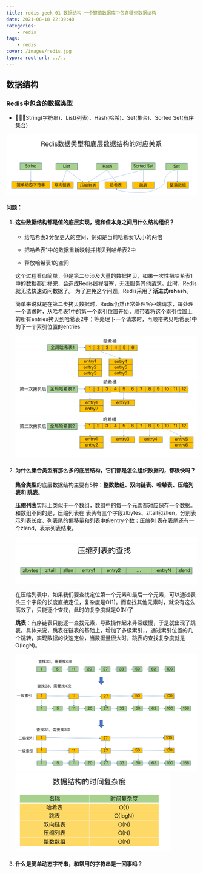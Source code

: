```yaml
---
title: redis-geek-01-数据结构-一个键值数据库中包含哪些数据结构
date: 2021-08-18 22:39:48
categories: 
	- redis
tags:
	- redis
cover: /images/redis.jpg
typora-root-url: ../..
---
```


## 数据结构

### Redis中包含的数据类型

- String(字符串)、List(列表)、Hash(哈希)、Set(集合)、Sorted Set(有序集合)

![image-20210826101459882](/images/image-20210826101459882.png)



#### 问题：

1. #### 这些数据结构都是值的底层实现，键和值本⾝之间⽤什么结构组织？ 

   - 给哈希表2分配更⼤的空间，例如是当前哈希表1⼤⼩的两倍 

   - 把哈希表1中的数据重新映射并拷⻉到哈希表2中

   -  释放哈希表1的空间

     这个过程看似简单，但是第⼆步涉及⼤量的数据拷⻉，如果⼀次性把哈希表1中的数据都迁移完，会造成Redis线程阻塞，⽆法服务其他请求。此时，Redis就⽆法快速访问数据了。 为了避免这个问题，Redis采⽤了**渐进式rehash**。

     简单来说就是在第⼆步拷⻉数据时，Redis仍然正常处理客⼾端请求，每处理⼀个请求时，从哈希表1中的第⼀个索引位置开始，顺带着将这个索引位置上的所有entries拷⻉到哈希表2中；等处理下⼀个请求时，再顺带拷⻉哈希表1中的下⼀个索引位置的entries

     <img src="/images/image-20210826151935525.png" alt="image-20210826151935525" style="zoom:50%;" />

     

2. #### 为什么集合类型有那么多的底层结构，它们都是怎么组织数据的，都很快吗？

   **集合类型**的底层数据结构主要有5种：**整数数组、双向链表、哈希表、压缩列表和 跳表**。

   

   **压缩列表**实际上类似于⼀个数组，数组中的每⼀个元素都对应保存⼀个数据。和数组不同的是，压缩列表在 表头有三个字段zlbytes、zltail和zllen，分别表⽰列表⻓度、列表尾的偏移量和列表中的entry个数；压缩列 表在表尾还有⼀个zlend，表⽰列表结束。

   ![image-20210826154149881](/images/image-20210826154149881.png)

   在压缩列表中，如果我们要查找定位第⼀个元素和最后⼀个元素，可以通过表头三个字段的⻓度直接定位，复杂度是O(1)。⽽查找其他元素时，就没有这么⾼效了，只能逐个查找，此时的复杂度就是O(N)了 

   

   **跳表**：有序链表只能逐⼀查找元素，导致操作起来⾮常缓慢，于是就出现了跳表。具体来说，跳表在链表的基础上，增加了多级索引，，通过索引位置的⼏个跳转，实现数据的快速定位，当数据量很⼤时，跳表的查找复杂度就是O(logN)。

   <img src="/images/image-20210826154704451.png" alt="image-20210826154704451" style="zoom:50%;" />

   <img src="/images/image-20210826155137460.png" alt="image-20210826155137460" style="zoom:40%;" />

3. #### 什么是简单动态字符串，和常⽤的字符串是⼀回事吗？
